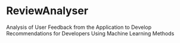 # ReviewAnalyser
Analysis of User Feedback from the Application to Develop Recommendations for Developers Using Machine Learning Methods

